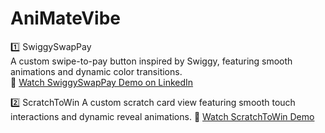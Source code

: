 # AniMateVibe

1️⃣ SwiggySwapPay  
A custom swipe-to-pay button inspired by Swiggy, featuring smooth animations and dynamic color transitions.  
🎥 [Watch SwiggySwapPay Demo on LinkedIn](https://www.linkedin.com/posts/vivekpatel9871_ios-swift-swiftui-activity-7300359762225864704-WfZ_?utm_source=share&utm_medium=member_desktop&rcm=ACoAADJ4jrcBdpk58PuSNBY__Vbdsk_V6YqPYWA)  

2️⃣ ScratchToWin
A custom scratch card view featuring smooth touch interactions and dynamic reveal animations.
🎥 [Watch ScratchToWin Demo](https://www.linkedin.com/posts/vivekpatel9871_ios-apple-iphone-activity-7301941871679840257-LxSJ?utm_source=share&utm_medium=member_desktop&rcm=ACoAADJ4jrcBdpk58PuSNBY__Vbdsk_V6YqPYWA)  
